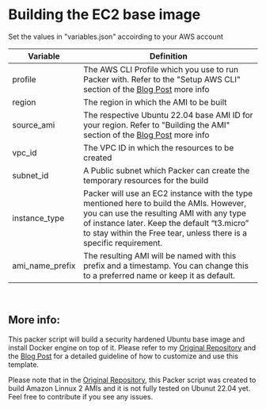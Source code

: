 # Building the EC2 base image

Set the values in "variables.json" accoirding to your AWS account

| Variable | Definition |
| ------ | ------ |
| profile | The AWS CLI Profile which you use to run Packer with. Refer to the  "Setup AWS CLI" section of the [Blog Post](https://medium.com/cloud-life/building-a-cis-hardened-ami-on-aws-for-free-87b482b52ccb) more info  |
| region | The region in which the AMI to be built |
| source_ami | The respective Ubuntu 22.04 base AMI ID for your region. Refer to "Building the AMI" section of the [Blog Post](https://medium.com/cloud-life/building-a-cis-hardened-ami-on-aws-for-free-87b482b52ccb) more info |
| vpc_id | The VPC ID in which the resources to be created |
| subnet_id | A Public subnet which Packer can create the temporary resources for the build |
| instance_type | Packer will use an EC2 instance with the type mentioned here to build the AMIs. However, you can use the resulting AMI with any type of instance later. Keep the default “t3.micro” to stay within the Free tear, unless there is a specific requirement. |
| ami_name_prefix | The resulting AMI will be named with this prefix and a timestamp. You can change this to a preferred name or keep it as default. |

<br>

## More info:

This packer script will build a security hardened Ubuntu base image and install Docker engine on top of it.
Please refer to my [Original Repository](https://github.com/thilinaba/aws-cis-ami) and the [Blog Post](https://medium.com/cloud-life/building-a-cis-hardened-ami-on-aws-for-free-87b482b52ccb) for a detailed guideline of how to customize and use this template.

Please note that in the [Original Repository](https://github.com/thilinaba/aws-cis-ami), this Packer script was created to build Amazon Linnux 2 AMIs and it is not fully tested on Ubunut 22.04 yet. Feel free to contribute if you see any issues. 